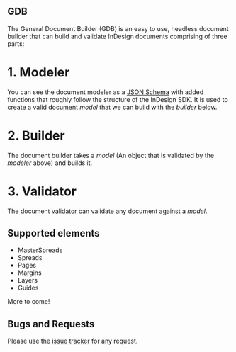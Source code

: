 GDB
----
The General Document Builder (GDB) is an easy to use, headless document builder that can build and validate InDesign documents comprising of three parts: 

# 1. Modeler
You can see the document modeler as a [JSON Schema](http://json-schema.org/) with added functions that roughly follow the structure of the InDesign SDK. It is used to create a valid document _model_ that we can build with the _builder_ below.

# 2. Builder
The document builder takes a _model_ (An object that is validated by the _modeler_ above) and builds it.

# 3. Validator
The document validator can validate any document against a _model_.


Supported elements
----
- MasterSpreads
- Spreads
- Pages
- Margins
- Layers
- Guides

More to come!


Bugs and Requests
----
Please use the [issue tracker](/issues) for any request.

